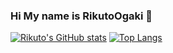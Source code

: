 ### Hi My name is RikutoOgaki 👋

[![Rikuto's GitHub stats](https://github-readme-stats.vercel.app/api?username=RikutoOgaki&theme=react&show_icons=true)](https://github.com/RikutoOgaki/github-readme-stats)   [![Top Langs](https://github-readme-stats.vercel.app/api/top-langs/?username=RikutoOgaki&theme=react&layout=compact)](https://github.com/RikutoOgaki/github-readme-stats)
